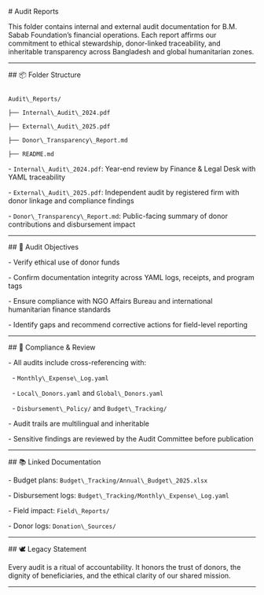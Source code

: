 \# Audit Reports



This folder contains internal and external audit documentation for B.M. Sabab Foundation’s financial operations. Each report affirms our commitment to ethical stewardship, donor-linked traceability, and inheritable transparency across Bangladesh and global humanitarian zones.



---



\## 📦 Folder Structure



```plaintext

Audit\_Reports/

├── Internal\_Audit\_2024.pdf

├── External\_Audit\_2025.pdf

├── Donor\_Transparency\_Report.md

├── README.md

```



\- `Internal\_Audit\_2024.pdf`: Year-end review by Finance \& Legal Desk with YAML traceability

\- `External\_Audit\_2025.pdf`: Independent audit by registered firm with donor linkage and compliance findings

\- `Donor\_Transparency\_Report.md`: Public-facing summary of donor contributions and disbursement impact



---



\## 🧭 Audit Objectives



\- Verify ethical use of donor funds

\- Confirm documentation integrity across YAML logs, receipts, and program tags

\- Ensure compliance with NGO Affairs Bureau and international humanitarian finance standards

\- Identify gaps and recommend corrective actions for field-level reporting



---



\## 🔐 Compliance \& Review



\- All audits include cross-referencing with:

&nbsp; - `Monthly\_Expense\_Log.yaml`

&nbsp; - `Local\_Donors.yaml` and `Global\_Donors.yaml`

&nbsp; - `Disbursement\_Policy/` and `Budget\_Tracking/`

\- Audit trails are multilingual and inheritable

\- Sensitive findings are reviewed by the Audit Committee before publication



---



\## 📚 Linked Documentation



\- Budget plans: `Budget\_Tracking/Annual\_Budget\_2025.xlsx`

\- Disbursement logs: `Budget\_Tracking/Monthly\_Expense\_Log.yaml`

\- Field impact: `Field\_Reports/`

\- Donor logs: `Donation\_Sources/`



---



\## 🕊️ Legacy Statement



Every audit is a ritual of accountability. It honors the trust of donors, the dignity of beneficiaries, and the ethical clarity of our shared mission.





---




